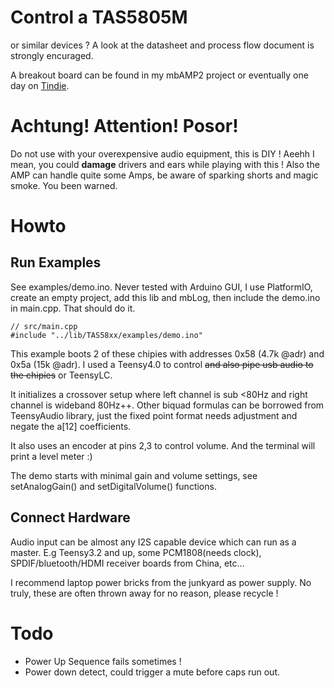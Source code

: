 # Control a TAS5805M

or similar devices ? A look at the datasheet and process flow document is strongly encuraged.

A breakout board can be found in my mbAMP2 project or eventually one day on [Tindie](https://www.tindie.com/stores/majobecher/).

# Achtung! Attention! Posor!

Do not use with your overexpensive audio equipment, this is DIY ! Aeehh I mean, you could **damage** drivers and ears while playing with this ! Also the AMP can handle quite some Amps, be aware of sparking shorts and magic smoke. You been warned.

# Howto

## Run Examples

See examples/demo.ino. Never tested with Arduino GUI, I use PlatformIO, create an empty project, add this lib and mbLog, then include the demo.ino in main.cpp. That should do it.

```
// src/main.cpp
#include "../lib/TAS58xx/examples/demo.ino"
```

This example boots 2 of these chipies with addresses 0x58 (4.7k @adr) and 0x5a (15k @adr). I used a Teensy4.0 to control ~~and also pipe usb audio to the chipies~~  or TeensyLC.

It initializes a crossover setup where left channel is sub <80Hz and right channel is wideband 80Hz++. Other biquad formulas can be borrowed from TeensyAudio library, just the fixed point format needs adjustment and negate the a[12] coefficients.

It also uses an encoder at pins 2,3 to control volume. And the terminal will print a level meter :)

The demo starts with minimal gain and volume settings, see setAnalogGain() and setDigitalVolume() functions.

## Connect Hardware

Audio input can be almost any I2S capable device which can run as a master. E.g Teensy3.2 and up, some PCM1808(needs clock), SPDIF/bluetooth/HDMI receiver boards from China, etc...

I recommend laptop power bricks from the junkyard as power supply. No truly, these are often thrown away for no reason, please recycle !

# Todo

* Power Up Sequence fails sometimes !
* Power down detect, could trigger a mute before caps run out.

